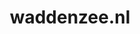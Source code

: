 ---
layout: post
title:  "waddenzee.nl"
internal_url:  "/data/waddenzee.nl.html"
categories: dutchgov
---
